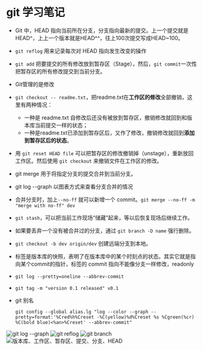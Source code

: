 # git 学习笔记

- Git 中，HEAD 指向当前所在分支，分支指向最新的提交。上一个提交就是HEAD^，上上一个版本就是HEAD^^，往上100次提交写成HEAD~100。
- `git reflog` 用来记录每次对 HEAD 指向发生改变的操作
- `git add` 把要提交的所有修改放到暂存区（Stage），然后，`git commit`一次性把暂存区的所有修改提交到当前分支。
- Git管理的是修改
- `git checkout -- readme.txt`，把readme.txt在**工作区的修改**全部撤销，这里有两种情况：
    - 一种是 readme.txt 自修改后还没有被放到暂存区，撤销修改就回到和版本库当前提交一样的状态；
    - 一种是readme.txt已添加到暂存区后，又作了修改，撤销修改就回到**添加到暂存区后的状态**。
- 用 `git reset HEAD file` 可以把暂存区的修改撤销掉（unstage），重新放回工作区。然后使用 `git checkout` 来撤销文件在工作区的修改。
- git merge 用于将指定分支的提交合并到当前分支。
- git log --graph 以图表方式来查看分支合并的情况
- 合并分支时，加上`--no-ff` 就可以新增一个 commit。`git merge --no-ff -m "merge with no-ff" dev`
- `git stash`，可以把当前工作现场“储藏”起来，等以后恢复现场后继续工作。
- 如果要丢弃一个没有被合并过的分支，通过 `git branch -D name` 强行删除。
- `git checkout -b dev origin/dev`  创建远端分支到本地。
- 标签是版本库的快照，表明了在版本库中的某个时刻点的状态。其实它就是指向某个commit的指针，标签的 commit 指向不能像分支一样修改，readonly
- `git log --pretty=oneline --abbrev-commit`
- `git tag -m "version 0.1 released" v0.1`
- git 别名

    ```
    git config --global alias.lg "log --color --graph --pretty=format:'%Cred%h%Creset -%C(yellow)%d%Creset %s %Cgreen(%cr) %C(bold blue)<%an>%Creset' --abbrev-commit"
    ```
![git log --graph](http://ww2.sinaimg.cn/mw690/67157d58gw1eiqfniqenkj20eu0e2gnq.jpg)
![git reflog](http://ww3.sinaimg.cn/mw690/67157d58gw1eiqfni27o1j20g9056dh3.jpg)
![git branch](http://ww3.sinaimg.cn/mw690/67157d58gw1eiqfngsnjej20du03haab.jpg)
![版本库、工作区、暂存区、提交、分支、HEAD](http://ww1.sinaimg.cn/mw690/67157d58gw1eiqfnhhafgj20cq06i74g.jpg)

